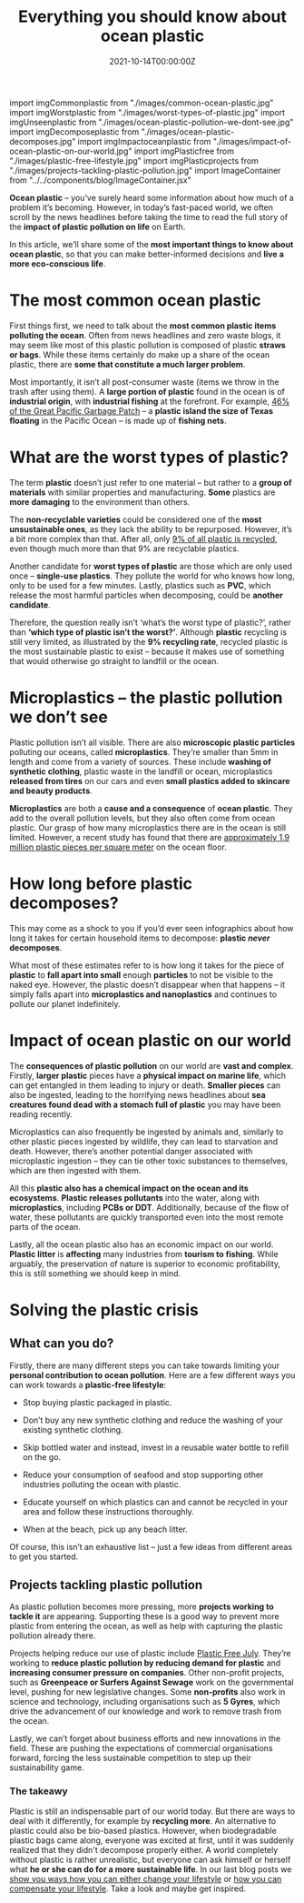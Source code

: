 ﻿---
title: Everything you should know about ocean plastic
date: "2021-10-14T00:00:00Z"
description: "By now, everyone has probably heard that there is a problem with plastic in the ocean. The fact is that our oceans are drowning in plastic waste. From fishing nets to packaging waste to tiny particles invisible to the naked eye. Virtually everything that our modern society has produced in terms of plastic products can be found in the oceans. One of the reasons we're looking at this very topic in this blog post and taking a look at why not all plastic is the same."
label: "article"
featuredImage: ./images/everything-you-should-know-about-ocean-plastic.jpg
featuredImageSmall: ./images/everything-you-should-know-about-ocean-plastic.jpg
tags: ["lifestyle"]
---

import imgCommonplastic from "./images/common-ocean-plastic.jpg"
import imgWorstplastic from "./images/worst-types-of-plastic.jpg"
import imgUnseenplastic from "./images/ocean-plastic-pollution-we-dont-see.jpg"
import imgDecomposeplastic from "./images/ocean-plastic-decomposes.jpg"
import imgImpactoceanplastic from "./images/impact-of-ocean-plastic-on-our-world.jpg"
import imgPlasticfree from "./images/plastic-free-lifestyle.jpg"
import imgPlasticprojects from "./images/projects-tackling-plastic-pollution.jpg"
import ImageContainer from 
"../../components/blog/ImageContainer.jsx"

**Ocean plastic** – you’ve surely heard some information about how much of a problem it’s becoming. However, in today’s fast-paced world, we often scroll by the news headlines before taking the time to read the full story of the **impact of plastic pollution on life** on Earth.

In this article, we’ll share some of the **most important things to know about ocean plastic**, so that you can make better-informed decisions and **live a more eco-conscious life**.

# The most common ocean plastic

<ImageContainer
  img1={imgCommonplastic}
  alt1="Straws and plastic bags pollute the world's oceans, but they are not the greatest evil."
  caption1="Straws and plastic bags pollute the world's oceans, but they are not the greatest evil (©John Cameron/Unsplash)"
/>

First things first, we need to talk about the **most common plastic items polluting the ocean**. Often from news headlines and zero waste blogs, it may seem like most of this plastic pollution is composed of plastic **straws or bags**. While these items certainly do make up a share of the ocean plastic, there are **some that constitute a much larger problem**.

Most importantly, it isn’t all post-consumer waste (items we throw in the trash after using them). A **large portion of plastic** found in the ocean is of **industrial origin**, with **industrial fishing** at the forefront. For example, [46% of the Great Pacific Garbage Patch](https://www.seashepherdglobal.org/latest-news/marine-debris-plastic-fishing-gear/) – a **plastic island the size of Texas floating** in the Pacific Ocean – is made up of **fishing nets**.

# What are the worst types of plastic?

<ImageContainer
  img1={imgWorstplastic}
  alt1="Only 9% of all plastic is recycled."
  caption1="Only 9% of all plastic is recycled (©Angela Compagnone/Unsplash)"
/>

The term **plastic** doesn’t just refer to one material – but rather to a **group of materials** with similar properties and manufacturing. **Some** plastics are **more damaging** to the environment than others.

The **non-recyclable varieties** could be considered one of the **most unsustainable ones**, as they lack the ability to be repurposed. However, it’s a bit more complex than that. After all, only [9% of all plastic is recycled](https://www.nationalgeographic.com/news/2017/07/plastic-produced-recycling-waste-ocean-trash-debris-environment/), even though much more than that 9% are recyclable plastics.

Another candidate for **worst types of plastic** are those which are only used once – **single-use plastics**. They pollute the world for who knows how long, only to be used for a few minutes. Lastly, plastics such as **PVC**, which release the most harmful particles when decomposing, could be **another candidate**.

Therefore, the question really isn’t ‘what’s the worst type of plastic?’, rather than **‘which type of plastic isn’t the worst?’**. Although **plastic** recycling is still very limited, as illustrated by the **9% recycling rate**, recycled plastic is the most sustainable plastic to exist – because it makes use of something that would otherwise go straight to landfill or the ocean.

# Microplastics – the plastic pollution we don’t see

<ImageContainer
  img1={imgUnseenplastic}
  alt1="The plastic you can't see: there are about 1.9 million pieces of plastic per square meter on the ocean floor."
  caption1="The plastic you can't see: there are about 1.9 million pieces of plastic per square meter on the ocean floor (©Soren Funk/Unsplash)"
/>

Plastic pollution isn’t all visible. There are also **microscopic plastic particles** polluting our oceans, called **microplastics**. They’re smaller than 5mm in length and come from a variety of sources. These include **washing of synthetic clothing**, plastic waste in the landfill or ocean, microplastics **released from tires** on our cars and even **small plastics added to skincare and beauty products**.

**Microplastics** are both a **cause and a consequence** of **ocean plastic**. They add to the overall pollution levels, but they also often come from ocean plastic. Our grasp of how many microplastics there are in the ocean is still limited. However, a recent study has found that there are [approximately 1.9 million plastic pieces per square meter](https://www.bbc.com/news/science-environment-52489126) on the ocean floor.

# How long before plastic decomposes?

<ImageContainer
  img1={imgDecomposeplastic}
  alt1="Plastic bottles last a particularly long time, sometimes taking 450 years to crush, but never decompose."
  caption1="Plastic bottles last a particularly long time, sometimes taking 450 years to crush, but never decompose (©Nariman Mesharrafa/Unsplash)"
/>

This may come as a shock to you if you’d ever seen infographics about how long it takes for certain household items to decompose: **plastic _never_ decomposes**.

What most of these estimates refer to is how long it takes for the piece of **plastic** to **fall apart into small** enough **particles** to not be visible to the naked eye. However, the plastic doesn’t disappear when that happens – it simply falls apart into **microplastics and nanoplastics** and continues to pollute our planet indefinitely.

# Impact of ocean plastic on our world

<ImageContainer
  img1={imgImpactoceanplastic}
  alt1="Plastic waste kills around one million seabirds every year."
  caption1="Plastic waste kills around one million seabirds every year (©Tim Mossholde/Unsplash)"
/>

The **consequences of plastic pollution** on our world are **vast and complex**. Firstly, **larger plastic** pieces have a **physical impact on marine life**, which can get entangled in them leading to injury or death. **Smaller pieces** can also be ingested, leading to the horrifying news headlines about **sea creatures found dead with a stomach full of plastic** you may have been reading recently.

Microplastics can also frequently be ingested by animals and, similarly to other plastic pieces ingested by wildlife, they can lead to starvation and death. However, there’s another potential danger associated with microplastic ingestion – they can tie other toxic substances to themselves, which are then ingested with them.

All this **plastic also has a chemical impact on the ocean and its ecosystems**. **Plastic releases pollutants** into the water, along with **microplastics**, including **PCBs or DDT**. Additionally, because of the flow of water, these pollutants are quickly transported even into the most remote parts of the ocean.

Lastly, all the ocean plastic also has an economic impact on our world. **Plastic litter** is **affecting** many industries from **tourism to fishing**. While arguably, the preservation of nature is superior to economic profitability, this is still something we should keep in mind.

# Solving the plastic crisis

<ImageContainer
  img1={imgPlasticfree}
  alt1="The path to a plastic-free life is not easy, but you can make a big difference with small steps, such as always carrying a cloth bag instead of choosing plastic bags."
  caption1="The path to a plastic-free life is not easy, but you can make a big difference with small steps, such as always carrying a cloth bag instead of choosing plastic bags (©Mathilde Langevin/Unsplash)"
/>

## What can you do?

Firstly, there are many different steps you can take towards limiting your **personal contribution to ocean pollution**. Here are a few different ways you can work towards a **plastic-free lifestyle**:

- Stop buying plastic packaged in plastic.

- Don’t buy any new synthetic clothing and reduce the washing of your existing synthetic clothing.

- Skip bottled water and instead, invest in a reusable water bottle to refill on the go.

- Reduce your consumption of seafood and stop supporting other industries polluting the ocean with plastic.

- Educate yourself on which plastics can and cannot be recycled in your area and follow these instructions thoroughly.

- When at the beach, pick up any beach litter.

Of course, this isn’t an exhaustive list – just a few ideas from different areas to get you started.

## Projects tackling plastic pollution

<ImageContainer
  img1={imgPlasticprojects}
  alt1="The elimination of marine litter, one of the main objectives of most organizations that have declared war on plastic."
  caption1="The elimination of marine litter, one of the main objectives of most organizations that have declared war on plastic (©Ocg/Unsplash)"
/>

As plastic pollution becomes more pressing, more **projects working to tackle it** are appearing. Supporting these is a good way to prevent more plastic from entering the ocean, as well as help with capturing the plastic pollution already there.

Projects helping reduce our use of plastic include  [Plastic Free July](https://www.plasticfreejuly.org/). They’re working to **reduce plastic pollution by reducing demand for plastic** and **increasing consumer pressure on companies**. Other non-profit projects, such as **Greenpeace or Surfers Against Sewage** work on the governmental level, pushing for new legislative changes. Some **non-profits** also work in science and technology, including organisations such as **5 Gyres**, which drive the advancement of our knowledge and work to remove trash from the ocean.

Lastly, we can’t forget about business efforts and new innovations in the field. These are pushing the expectations of commercial organisations forward, forcing the less sustainable competition to step up their sustainability game.

### The takeawy

Plastic is still an indispensable part of our world today. But there are ways to deal with it differently, for example by **recycling more**. An alternative to plastic could also be bio-based plastics. However, when biodegradable plastic bags came along, everyone was excited at first, until it was suddenly realized that they didn't decompose properly either.  A world completely without plastic is rather unrealistic, but everyone can ask himself or herself what **he or she can do for a more sustainable life**. In our last blog posts we [show you ways how you can either change your lifestyle](https://secondwavesurfing.com/blog/zero-waste-upcycling-recycling-composting-how-to-incorporate-them-into-your-lifestyle) or [how you can compensate your lifestyle](https://secondwavesurfing.com/blog/the-ultimate-guide-to-carbon-offsetting-your-lifestyle).  Take a look and maybe get inspired.
